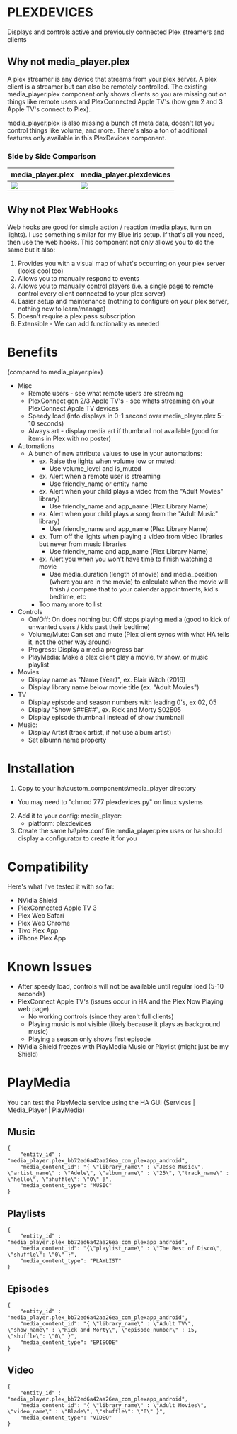 # PLEXDEVICES
Displays and controls active and previously connected Plex streamers and clients

## Why not media_player.plex
A plex streamer is any device that streams from your plex server.  A plex client is a streamer but can also be remotely controlled.  The existing media_player.plex component only shows clients so you are missing out on things like remote users and PlexConnected Apple TV's (how gen 2 and 3 Apple TV's connect to Plex).

media_player.plex is also missing a bunch of meta data, doesn't let you control things like volume, and more.  There's also a ton of additional features only available in this PlexDevices component.

### Side by Side Comparison
media_player.plex  |  media_player.plexdevices
--|--
![](images/media_player_plex.png)  |  ![](images/media_player_plexdevices.png)

## Why not Plex WebHooks
Web hooks are good for simple action / reaction (media plays, turn on lights). I use something similar for my Blue Iris setup. If that's all you need, then use the web hooks.  This component not only allows you to do the same but it also:
1. Provides you with a visual map of what's occurring on your plex server (looks cool too)
2. Allows you to manually respond to events
3. Allows you to manually control players (i.e. a single page to remote control every client connected to your plex server)
4. Easier setup and maintenance (nothing to configure on your plex server, nothing new to learn/manage)
5. Doesn't require a plex pass subscription
6. Extensible - We can add functionality as needed

# Benefits
(compared to media_player.plex)
* Misc
  * Remote users - see what remote users are streaming
  * PlexConnect gen 2/3 Apple TV's - see whats streaming on your PlexConnect Apple TV devices
  * Speedy load (info displays in 0-1 second over media_player.plex 5-10 seconds)
  * Always art - display media art if thumbnail not available (good for items in Plex with no poster)
* Automations
  * A bunch of new attribute values to use in your automations:
    * ex. Raise the lights when volume low or muted:
      * Use volume_level and is_muted
    * ex. Alert when a remote user is streaming
      * Use friendly_name or entity name
    * ex. Alert when your child plays a video from the "Adult Movies" library)
      * Use friendly_name and app_name (Plex Library Name)
    * ex. Alert when your child plays a song from the "Adult Music" library)
      * Use friendly_name and app_name (Plex Library Name)
    * ex. Turn off the lights when playing a video from video libraries but never from music libraries
      * Use friendly_name and app_name (Plex Library Name)
    * ex. Alert you when you won't have time to finish watching a movie
      * Use media_duration (length of movie) and media_position (where you are in the movie) to calculate when the movie will finish / compare that to your calendar appointments, kid's bedtime, etc
    * Too many more to list
* Controls
  * On/Off: On does nothing but Off stops playing media (good to kick of unwanted users / kids past their bedtime)
  * Volume/Mute: Can set and mute (Plex client syncs with what HA tells it, not the other way around)
  * Progress: Display a media progress bar
  * PlayMedia: Make a plex client play a movie, tv show, or music playlist
* Movies
  * Display name as "Name (Year)", ex. Blair Witch (2016)
  * Display library name below movie title (ex. "Adult Movies")
* TV
  * Display episode and season numbers with leading 0's, ex 02, 05
  * Display "Show S##E##", ex. Rick and Morty S02E05
  * Display episode thumbnail instead of show thumbnail
* Music:
  * Display Artist (track artist, if not use album artist)
  * Set albumn name property

# Installation
1. Copy to your ha\custom_components\media_player directory
  * You may need to "chmod 777 plexdevices.py" on linux systems
2. Add it to your config:
    media_player:
      - platform: plexdevices
3. Create the same ha\plex.conf file media_player.plex uses or ha should display a configurator to create it for you

# Compatibility
Here's what I've tested it with so far:
* NVidia Shield
* PlexConnected Apple TV 3
* Plex Web Safari
* Plex Web Chrome
* Tivo Plex App
* iPhone Plex App

# Known Issues
* After speedy load, controls will not be available until regular load (5-10 seconds)
* PlexConnect Apple TV's (issues occur in HA and the Plex Now Playing web page)
  * No working controls (since they aren't full clients)
  * Playing music is not visible (likely because it plays as background music)
  * Playing a season only shows first episode
* NVidia Shield freezes with PlayMedia Music or Playlist (might just be my Shield)

# PlayMedia
You can test the PlayMedia service using the HA GUI (Services | Media_Player | PlayMedia)

## Music
```
{
    "entity_id" : "media_player.plex_bb72ed6a42aa26ea_com_plexapp_android",
    "media_content_id": "{ \"library_name\" : \"Jesse Music\", \"artist_name\" : \"Adele\", \"album_name\" : \"25\", \"track_name\" : \"hello\", \"shuffle\": \"0\" }",
    "media_content_type": "MUSIC"
}
```

## Playlists
```
{
    "entity_id" : "media_player.plex_bb72ed6a42aa26ea_com_plexapp_android",
    "media_content_id": "{\"playlist_name\" : \"The Best of Disco\", \"shuffle\": \"0\" }",
    "media_content_type": "PLAYLIST"
}
```

## Episodes
```
{
    "entity_id" : "media_player.plex_bb72ed6a42aa26ea_com_plexapp_android",
    "media_content_id": "{ \"library_name\" : \"Adult TV\", \"show_name\" : \"Rick and Morty\", \"episode_number\" : 15, \"shuffle\": \"0\" }",
    "media_content_type": "EPISODE"
}
```
## Video
```
{
    "entity_id" : "media_player.plex_bb72ed6a42aa26ea_com_plexapp_android",
    "media_content_id": "{ \"library_name\" : \"Adult Movies\", \"video_name\" : \"Blade\", \"shuffle\": \"0\" }",
    "media_content_type": "VIDEO"
}
```
